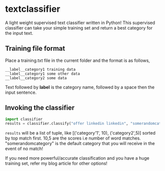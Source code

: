 # textclassifier
A light weight supervised text classifier written in Python!  This supervised classifier can take your simple training set and return a best category for the input text.

## Training file format

Place a training.txt file in the current folder and the format is as follows,

```
__label__category1 training data
__label__category1 some other data
__label__category2 some data
```

Text followed by __label__ is the category name, followed by a space then the input sentence.

## Invoking the classifier

```python
import classifier
results = classifier.classify("offer linkedin linkedin", "somerandomcategory")
```
`results` will be a list of tuple, like [('category'1', 10), ('category2',5)] sorted by top match first. 10,5 are the scores i.e number of word matches. "somerandomcategory" is the default category that you will receive in the event of no match!

If you need more powerful/accurate classification and you have a huge training set, refer my blog article for other options!
